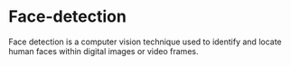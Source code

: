 # Face-detection
Face detection is a computer vision technique used to identify and locate human faces within digital images or video frames.
